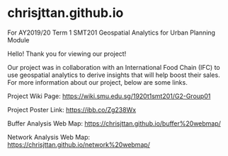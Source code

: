 # chrisjttan.github.io
For AY2019/20 Term 1 SMT201 Geospatial Analytics for Urban Planning Module

Hello! 
Thank you for viewing our project!

Our project was in collaboration with an International Food Chain (IFC) to use geospatial analytics to derive insights that will help boost their sales. 
For more information about our project, below are some links.

Project Wiki Page: https://wiki.smu.edu.sg/1920t1smt201/G2-Group01

Project Poster Link: https://ibb.co/Zg238Wx

Buffer Analysis Web Map: https://chrisjttan.github.io/buffer%20webmap/

Network Analysis Web Map: https://chrisjttan.github.io/network%20webmap/
